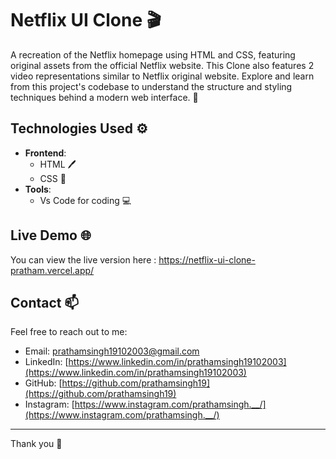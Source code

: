 
# Netflix UI Clone 🎬
A recreation of the Netflix homepage using HTML and CSS, featuring original assets from the official Netflix website. This Clone also features 2 video representations similar to Netflix original website. Explore and learn from this project's codebase to understand the structure and styling techniques behind a modern web interface. 🌟

## Technologies Used ⚙️

- **Frontend**: 
  - HTML 🖊
  - CSS 🎨
- **Tools**:
  - Vs Code for coding 💻

## Live Demo 🌐


You can view the live version here : [https://netflix-ui-clone-pratham.vercel.app/
](https://netflix-ui-clone-pratham.vercel.app/
)

## Contact 📫

Feel free to reach out to me:

- Email: prathamsingh19102003@gmail.com
- LinkedIn: [https://www.linkedin.com/in/prathamsingh19102003](https://www.linkedin.com/in/prathamsingh19102003)
- GitHub: [https://github.com/prathamsingh19](https://github.com/prathamsingh19)
- Instagram: [https://www.instagram.com/prathamsingh.__/](https://www.instagram.com/prathamsingh.__/)

---

Thank you 👋






